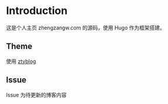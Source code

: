# Introduction

这是个人主页 zhengzangw.com 的源码，使用 Hugo 作为框架搭建。

## Theme

使用 [ztyblog](https://github.com/zhengzangw/hugo-theme-ztyblog)

## Issue

Issue 为待更新的博客内容